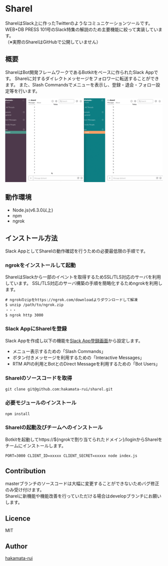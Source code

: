 Sharel
====
SharelはSlack上に作ったTwitterのようなコミュニケーションツールです。
WEB+DB PRESS 101号のSlack特集の解説のため主要機能に絞って実装しています。  
（※実際のSharelはGitHubで公開していません）

## 概要
SharelはBot開発フレームワークであるBotkitをベースに作られたSlack Appです。
Sharelに対するダイレクトメッセージをフォロワーに転送することができます。
また、Slash Commandsでメニューを表示し、登録・退会・フォロー設定等を行います。

![sharel](img/sharel.gif)

## 動作環境
 - Node.js(v6.3.0以上)
 - npm
 - ngrok

## インストール方法
Slack AppとしてSharelの動作確認を行うための必要最低限の手順です。

### ngrokをインストールして起動
SharelはSlackから一部のイベントを取得するためSSL/TLS対応のサーバを利用しています。
SSL/TLS対応のサーバ構築の手順を簡略化するためngrokを利用します。

```
# ngrokのzipをhttps://ngrok.com/downloadよりダウンロードして解凍
$ unzip /path/to/ngrok.zip
・・・
$ ngrok http 3000
```

### Slack AppにSharelを登録
Slack Appを作成し以下の機能を[Slack App登録画面](https://api.slack.com/apps)から設定します。
 - メニュー表示するための「Slash Commands」
 - ボタン付きメッセージを利用するための「Interactive Messages」
 - RTM APIの利用とBotとのDirect Messageを利用するための「Bot Users」
 
### Sharelのソースコードを取得
```
git clone git@github.com:hakamata-rui/sharel.git
```

### 必要モジュールのインストール
```
npm install
```

### Sharelの起動及びチームへのインストール
Botkitを起動してhttps://${ngrokで割り当てられたドメイン}/loginからSharelをチームにインストールします。
```
PORT=3000 CLIENT_ID=xxxxx CLIENT_SECRET=xxxxx node index.js
```

## Contribution
masterブランチのソースコードは大幅に変更することができないためバグ修正のみ受け付けます。  
Sharelに新機能や機能改善を行っていただける場合はdevelopブランチにお願いします。  

## Licence

MIT

## Author

[hakamata-rui](https://github.com/hakamata-rui)
